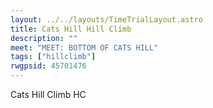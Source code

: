 ```yaml
---
layout: ../../layouts/TimeTrialLayout.astro
title: Cats Hill Hill Climb
description: ""
meet: "MEET: BOTTOM OF CATS HILL"
tags: ["hillclimb"]
rwgpsid: 45701476
---
```


Cats Hill Climb HC